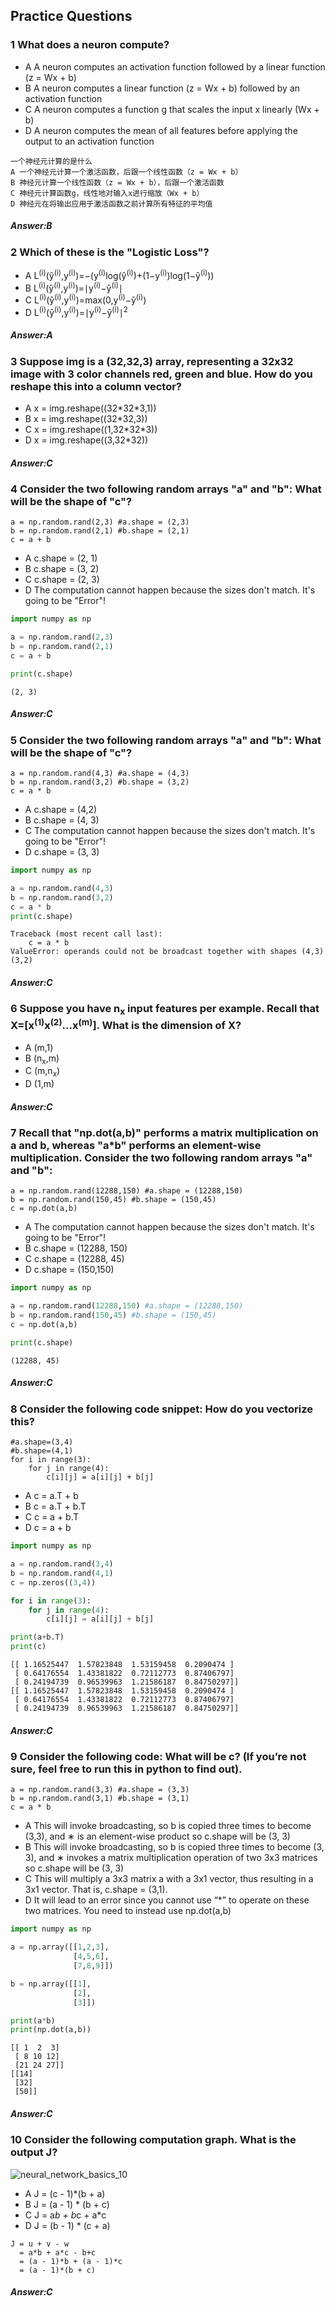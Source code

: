 ## Practice Questions

<h3> 1 What does a neuron compute? </h3>

- A A neuron computes an activation function followed by a linear function (z = Wx + b)
- B A neuron computes a linear function (z = Wx + b) followed by an activation function
- C A neuron computes a function g that scales the input x linearly (Wx + b)
- D A neuron computes the mean of all features before applying the output to an activation function

```
一个神经元计算的是什么
A 一个神经元计算一个激活函数，后跟一个线性函数（z = Wx + b）
B 神经元计算一个线性函数（z = Wx + b），后跟一个激活函数
C 神经元计算函数g，线性地对输入x进行缩放（Wx + b）
D 神经元在将输出应用于激活函数之前计算所有特征的平均值
```

<h5>Answer:B</h5>

<h3> 2 Which of these is the "Logistic Loss"? </h3>

- A L<sup>(i)</sup>(ŷ<sup>(i)</sup>,y<sup>(i)</sup>)=−(y<sup>(i)</sup>log(ŷ<sup>(i)</sup>)+(1−y<sup>(i)</sup>)log(1−ŷ<sup>(i)</sup>))
- B L<sup>(i)</sup>(ŷ<sup>(i)</sup>,y<sup>(i)</sup>)=∣y<sup>(i)</sup>−ŷ<sup>(i)</sup>∣
- C L<sup>(i)</sup>(ŷ<sup>(i)</sup>,y<sup>(i)</sup>)=max(0,y<sup>(i)</sup>−ŷ<sup>(i)</sup>)
- D L<sup>(i)</sup>(ŷ<sup>(i)</sup>,y<sup>(i)</sup>)=∣y<sup>(i)</sup>−ŷ<sup>(i)</sup>∣<sup>2</sup>

<h5>Answer:A</h5>

<h3> 3 Suppose img is a (32,32,3) array, representing a 32x32 image with 3 color channels red, green and blue. How do you reshape this into a column vector? </h3>

- A x = img.reshape((32\*32\*3,1))
- B x = img.reshape((32*32,3))
- C x = img.reshape((1,32\*32*3))
- D x = img.reshape((3,32*32))

<h5>Answer:C</h5>

<h3> 4 Consider the two following random arrays "a" and "b": What will be the shape of "c"?</h3>

```
a = np.random.rand(2,3) #a.shape = (2,3)
b = np.random.rand(2,1) #b.shape = (2,1)
c = a + b
```
- A c.shape = (2, 1)
- B c.shape = (3, 2)
- C c.shape = (2, 3)
- D The computation cannot happen because the sizes don't match. It's going to be "Error"!

```python
import numpy as np

a = np.random.rand(2,3)
b = np.random.rand(2,1)
c = a + b

print(c.shape)
```

```
(2, 3)
```

<h5>Answer:C</h5>

<h3> 5 Consider the two following random arrays "a" and "b": What will be the shape of "c"?</h3>

```
a = np.random.rand(4,3) #a.shape = (4,3)
b = np.random.rand(3,2) #b.shape = (3,2)
c = a * b
```
- A c.shape = (4,2)
- B c.shape = (4, 3)
- C The computation cannot happen because the sizes don't match. It's going to be "Error"!
- D c.shape = (3, 3)

```python
import numpy as np

a = np.random.rand(4,3)
b = np.random.rand(3,2)
c = a * b
print(c.shape)
```

```
Traceback (most recent call last):
    c = a * b
ValueError: operands could not be broadcast together with shapes (4,3) (3,2) 
```

<h5>Answer:C</h5>

<h3> 6 Suppose you have n<sub>x</sub> input features per example. Recall that X=[x<sup>(1)</sup>x<sup>(2)</sup>...x<sup>(m)</sup>]. What is the dimension of X? </h3>

- A (m,1)
- B (n<sub>x</sub>,m)
- C (m,n<sub>x</sub>)
- D (1,m)

<h5>Answer:C</h5>

<h3> 7 Recall that "np.dot(a,b)" performs a matrix multiplication on a and b, whereas "a*b" performs an element-wise multiplication. Consider the two following random arrays "a" and "b": </h3>

```
a = np.random.rand(12288,150) #a.shape = (12288,150)
b = np.random.rand(150,45) #b.shape = (150,45)
c = np.dot(a,b)
```
- A The computation cannot happen because the sizes don't match. It's going to be "Error"!
- B c.shape = (12288, 150)
- C c.shape = (12288, 45)
- D c.shape = (150,150)

```python
import numpy as np

a = np.random.rand(12288,150) #a.shape = (12288,150)
b = np.random.rand(150,45) #b.shape = (150,45)
c = np.dot(a,b)

print(c.shape)
```

```
(12288, 45)
```

<h5>Answer:C</h5>

<h3> 8 Consider the following code snippet: How do you vectorize this? </h3>

```
#a.shape=(3,4)
#b.shape=(4,1)
for i in range(3):
    for j in range(4):
        c[i][j] = a[i][j] + b[j]
```
- A c = a.T + b
- B c = a.T + b.T
- C c = a + b.T
- D c = a + b

```python
import numpy as np

a = np.random.rand(3,4)
b = np.random.rand(4,1)
c = np.zeros((3,4))

for i in range(3):
    for j in range(4):
        c[i][j] = a[i][j] + b[j]

print(a+b.T)
print(c)
```

```
[[ 1.16525447  1.57823848  1.53159458  0.2090474 ]
 [ 0.64176554  1.43381822  0.72112773  0.87406797]
 [ 0.24194739  0.96539963  1.21586187  0.84750297]]
[[ 1.16525447  1.57823848  1.53159458  0.2090474 ]
 [ 0.64176554  1.43381822  0.72112773  0.87406797]
 [ 0.24194739  0.96539963  1.21586187  0.84750297]]
```

<h5>Answer:C</h5>

<h3> 9 Consider the following code: What will be c? (If you’re not sure, feel free to run this in python to find out).</h3>

```
a = np.random.rand(3,3) #a.shape = (3,3)
b = np.random.rand(3,1) #b.shape = (3,1)
c = a * b
```
- A This will invoke broadcasting, so b is copied three times to become (3,3), and ∗ is an element-wise product so c.shape will be (3, 3)
- B This will invoke broadcasting, so b is copied three times to become (3, 3), and ∗ invokes a matrix multiplication operation of two 3x3 matrices so c.shape will be (3, 3)
- C This will multiply a 3x3 matrix a with a 3x1 vector, thus resulting in a 3x1 vector. That is, c.shape = (3,1).
- D It will lead to an error since you cannot use “*” to operate on these two matrices. You need to instead use np.dot(a,b)

```python
import numpy as np

a = np.array([[1,2,3],
              [4,5,6],
              [7,8,9]])

b = np.array([[1],
              [2],
              [3]])

print(a*b)
print(np.dot(a,b))
```

```
[[ 1  2  3]
 [ 8 10 12]
 [21 24 27]]
[[14]
 [32]
 [50]]
```

<h5>Answer:C</h5>

<h3> 10 Consider the following computation graph. What is the output J? </h3>

![neural_network_basics_10](https://github.com/cxmhfut/DeepLearning.ai/blob/master/images/neural_network_basics_10.png)

- A J = (c - 1)*(b + a)
- B J = (a - 1) * (b + c)
- C J = a*b + b*c + a*c
- D J = (b - 1) * (c + a)

```
J = u + v - w
  = a*b + a*c - b+c
  = (a - 1)*b + (a - 1)*c
  = (a - 1)*(b + c)
```

<h5>Answer:C</h5>